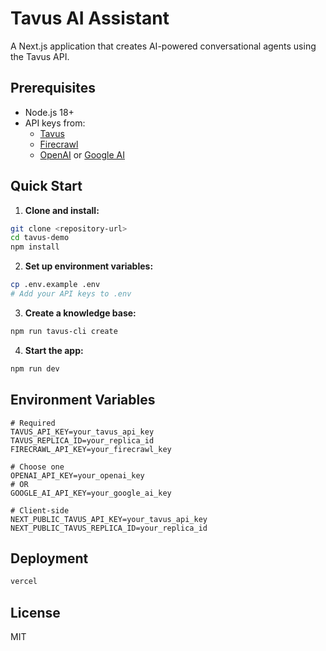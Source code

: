 # Tavus AI Assistant

A Next.js application that creates AI-powered conversational agents using the Tavus API.

## Prerequisites

- Node.js 18+
- API keys from:
  - [Tavus](https://tavus.io)
  - [Firecrawl](https://www.firecrawl.dev/)
  - [OpenAI](https://platform.openai.com) or [Google AI](https://makersuite.google.com)

## Quick Start

1. **Clone and install:**
```bash
git clone <repository-url>
cd tavus-demo
npm install
```

2. **Set up environment variables:**
```bash
cp .env.example .env
# Add your API keys to .env
```

3. **Create a knowledge base:**
```bash
npm run tavus-cli create
```

4. **Start the app:**
```bash
npm run dev
```

## Environment Variables

```env
# Required
TAVUS_API_KEY=your_tavus_api_key
TAVUS_REPLICA_ID=your_replica_id
FIRECRAWL_API_KEY=your_firecrawl_key

# Choose one
OPENAI_API_KEY=your_openai_key
# OR
GOOGLE_AI_API_KEY=your_google_ai_key

# Client-side
NEXT_PUBLIC_TAVUS_API_KEY=your_tavus_api_key
NEXT_PUBLIC_TAVUS_REPLICA_ID=your_replica_id
```

## Deployment

```bash
vercel
```

## License

MIT